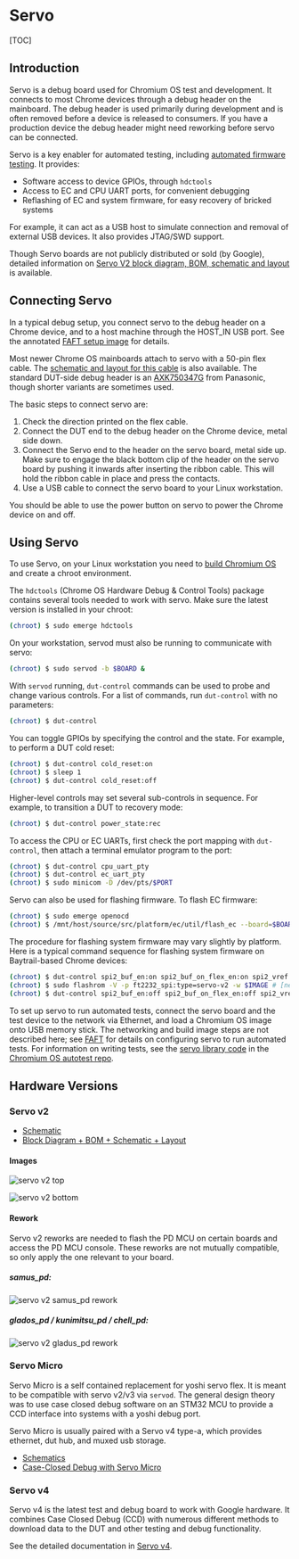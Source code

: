 # Servo

[TOC]

## Introduction

Servo is a debug board used for Chromium OS test and development. It connects to
most Chrome devices through a debug header on the mainboard. The debug header is
used primarily during development and is often removed before a device is
released to consumers. If you have a production device the debug header might
need reworking before servo can be connected.

Servo is a key enabler for automated testing, including
[automated firmware testing][FAFT]. It provides:

*   Software access to device GPIOs, through `hdctools`
*   Access to EC and CPU UART ports, for convenient debugging
*   Reflashing of EC and system firmware, for easy recovery of bricked systems

For example, it can act as a USB host to simulate connection and removal of
external USB devices. It also provides JTAG/SWD support.

Though Servo boards are not publicly distributed or sold (by Google), detailed
information on [Servo V2 block diagram, BOM, schematic and layout] is available.

## Connecting Servo

In a typical debug setup, you connect servo to the debug header on a Chrome
device, and to a host machine through the HOST_IN USB port. See the annotated
[FAFT setup image] for details.

Most newer Chrome OS mainboards attach to servo with a 50-pin flex cable. The
[schematic and layout for this cable][yoshi_flex] is also available. The
standard DUT-side debug header is an [AXK750347G] from Panasonic, though shorter
variants are sometimes used.

The basic steps to connect servo are:

1.  Check the direction printed on the flex cable.
1.  Connect the DUT end to the debug header on the Chrome device, metal side
    down.
1.  Connect the Servo end to the header on the servo board, metal side up. Make
    sure to engage the black bottom clip of the header on the servo board by
    pushing it inwards after inserting the ribbon cable. This will hold the
    ribbon cable in place and press the contacts.
1.  Use a USB cable to connect the servo board to your Linux workstation.

You should be able to use the power button on servo to power the Chrome device
on and off.

## Using Servo

To use Servo, on your Linux workstation you need to
[build Chromium OS][developer_guide] and create a chroot environment.

The `hdctools` (Chrome OS Hardware Debug & Control Tools) package contains
several tools needed to work with servo. Make sure the latest version is
installed in your chroot:

```bash
(chroot) $ sudo emerge hdctools
```

On your workstation, servod must also be running to communicate with servo:

```bash
(chroot) $ sudo servod -b $BOARD &
```

With `servod` running, `dut-control` commands can be used to probe and change
various controls. For a list of commands, run `dut-control` with no parameters:

```bash
(chroot) $ dut-control
```

You can toggle GPIOs by specifying the control and the state. For example, to
perform a DUT cold reset:

```bash
(chroot) $ dut-control cold_reset:on
(chroot) $ sleep 1
(chroot) $ dut-control cold_reset:off
```

Higher-level controls may set several sub-controls in sequence. For example, to
transition a DUT to recovery mode:

```bash
(chroot) $ dut-control power_state:rec
```

To access the CPU or EC UARTs, first check the port mapping with `dut-control`,
then attach a terminal emulator program to the port:

```bash
(chroot) $ dut-control cpu_uart_pty
(chroot) $ dut-control ec_uart_pty
(chroot) $ sudo minicom -D /dev/pts/$PORT
```

Servo can also be used for flashing firmware. To flash EC firmware:

```bash
(chroot) $ sudo emerge openocd
(chroot) $ /mnt/host/source/src/platform/ec/util/flash_ec --board=$BOARD --image=$IMAGE
```

The procedure for flashing system firmware may vary slightly by platform. Here
is a typical command sequence for flashing system firmware on Baytrail-based
Chrome devices:

```bash
(chroot) $ dut-control spi2_buf_en:on spi2_buf_on_flex_en:on spi2_vref:pp1800 cold_reset:on
(chroot) $ sudo flashrom -V -p ft2232_spi:type=servo-v2 -w $IMAGE # [need to change for each servo type]
(chroot) $ dut-control spi2_buf_en:off spi2_buf_on_flex_en:off spi2_vref:off cold_reset:off
```

To set up servo to run automated tests, connect the servo board and the test
device to the network via Ethernet, and load a Chromium OS image onto USB memory
stick. The networking and build image steps are not described here; see [FAFT]
for details on configuring servo to run automated tests. For information on
writing tests, see the [servo library code] in the [Chromium OS autotest repo].

## Hardware Versions

### Servo v2

*   [Schematic][servo_v2_schematic]
*   [Block Diagram + BOM + Schematic + Layout][servo_v2_diagram_layout]

#### Images

![servo v2 top](https://www.chromium.org/_/rsrc/1410554530438/chromium-os/servo/servo_v2_top.jpg)

![servo v2 bottom](https://www.chromium.org/_/rsrc/1410554549536/chromium-os/servo/servo_v2_bot.jpg)

#### Rework

Servo v2 reworks are needed to flash the PD MCU on certain boards and access
the PD MCU console. These reworks are not mutually compatible, so only apply
the one relevant to your board.

##### samus_pd:

![servo v2 samus_pd rework](https://www.chromium.org/chromium-os/servo/image00.jpg)

##### glados_pd / kunimitsu_pd / chell_pd:

![servo v2 gladus_pd rework](https://www.chromium.org/_/rsrc/1446080772852/chromium-os/servo/IMG_20151019_085815%20%281%29%20%281%29.jpg)

### Servo Micro

Servo Micro is a self contained replacement for yoshi servo flex. It is meant to
be compatible with servo v2/v3 via `servod`. The general design theory was to
use case closed debug software on an STM32 MCU to provide a CCD interface into
systems with a yoshi debug port.

Servo Micro is usually paired with a Servo v4 type-a, which provides ethernet,
dut hub, and muxed usb storage.

*   [Schematics][servo_micro_schematics]
*   [Case-Closed Debug with Servo Micro][servo_micro_ccd]

### Servo v4

Servo v4 is the latest test and debug board to work with Google hardware. It
combines Case Closed Debug (CCD) with numerous different methods to download
data to the DUT and other testing and debug functionality.

See the detailed documentation in [Servo v4].

[FAFT]: https://www.chromium.org/for-testers/faft
[Servo V2 block diagram, BOM, schematic and layout]: https://www.chromium.org/chromium-os/servo/chromium_os_servo_v2.tar.gz
[AXK750347G]: http://www3.panasonic.biz/ac/ae/search_num/index.jsp?c=detail&part_no=AXK750347G
[FAFT setup image]: https://www.chromium.org/for-testers/faft/Servo2_with_labels.jpg
[yoshi_flex]: https://www.chromium.org/chromium-os/servo/chromium_os_yoshi_flex.tar.gz
[developer_guide]: https://chromium.googlesource.com/chromiumos/docs/+/master/developer_guide.md
[servo library code]: https://chromium.googlesource.com/chromiumos/third_party/autotest/+/master/server/cros/servo/
[Chromium OS autotest repo]: https://chromium.googlesource.com/chromiumos/third_party/autotest
[servo_v2_schematic]: https://www.chromium.org/chromium-os/servo/810-10010-03_20120227_servo_SCH_0.pdf
[servo_v2_diagram_layout]: https://commondatastorage.googleapis.com/chromeos-localmirror/distfiles/chromium_os_servo_v2.tar.gz
[servo_micro_schematics]: https://docs.google.com/viewer?a=v&pid=sites&srcid=Y2hyb21pdW0ub3JnfGRldnxneDo2Njk1MGFiOTRkY2E5MGM5
[servo_micro_ccd]: https://chromium.googlesource.com/chromiumos/platform/ec/+/master/board/servo_micro/ccd.md
[Servo v4]: ./servo_v4.md
